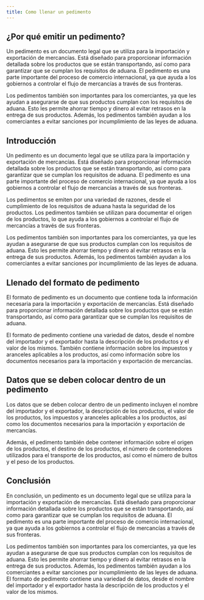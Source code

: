 ```yaml
---
title: Como llenar un pedimento
---
```



## ¿Por qué emitir un pedimento?

Un pedimento es un documento legal que se utiliza para la importación y exportación de mercancías. Está diseñado para proporcionar información detallada sobre los productos que se están transportando, así como para garantizar que se cumplan los requisitos de aduana. El pedimento es una parte importante del proceso de comercio internacional, ya que ayuda a los gobiernos a controlar el flujo de mercancías a través de sus fronteras.

Los pedimentos también son importantes para los comerciantes, ya que les ayudan a asegurarse de que sus productos cumplan con los requisitos de aduana. Esto les permite ahorrar tiempo y dinero al evitar retrasos en la entrega de sus productos. Además, los pedimentos también ayudan a los comerciantes a evitar sanciones por incumplimiento de las leyes de aduana.

## Introducción

Un pedimento es un documento legal que se utiliza para la importación y exportación de mercancías. Está diseñado para proporcionar información detallada sobre los productos que se están transportando, así como para garantizar que se cumplan los requisitos de aduana. El pedimento es una parte importante del proceso de comercio internacional, ya que ayuda a los gobiernos a controlar el flujo de mercancías a través de sus fronteras.

Los pedimentos se emiten por una variedad de razones, desde el cumplimiento de los requisitos de aduana hasta la seguridad de los productos. Los pedimentos también se utilizan para documentar el origen de los productos, lo que ayuda a los gobiernos a controlar el flujo de mercancías a través de sus fronteras.

Los pedimentos también son importantes para los comerciantes, ya que les ayudan a asegurarse de que sus productos cumplan con los requisitos de aduana. Esto les permite ahorrar tiempo y dinero al evitar retrasos en la entrega de sus productos. Además, los pedimentos también ayudan a los comerciantes a evitar sanciones por incumplimiento de las leyes de aduana.

## Llenado del formato de pedimento

El formato de pedimento es un documento que contiene toda la información necesaria para la importación y exportación de mercancías. Está diseñado para proporcionar información detallada sobre los productos que se están transportando, así como para garantizar que se cumplan los requisitos de aduana.

El formato de pedimento contiene una variedad de datos, desde el nombre del importador y el exportador hasta la descripción de los productos y el valor de los mismos. También contiene información sobre los impuestos y aranceles aplicables a los productos, así como información sobre los documentos necesarios para la importación y exportación de mercancías.

## Datos que se deben colocar dentro de un pedimento

Los datos que se deben colocar dentro de un pedimento incluyen el nombre del importador y el exportador, la descripción de los productos, el valor de los productos, los impuestos y aranceles aplicables a los productos, así como los documentos necesarios para la importación y exportación de mercancías.

Además, el pedimento también debe contener información sobre el origen de los productos, el destino de los productos, el número de contenedores utilizados para el transporte de los productos, así como el número de bultos y el peso de los productos.

## Conclusión

En conclusión, un pedimento es un documento legal que se utiliza para la importación y exportación de mercancías. Está diseñado para proporcionar información detallada sobre los productos que se están transportando, así como para garantizar que se cumplan los requisitos de aduana. El pedimento es una parte importante del proceso de comercio internacional, ya que ayuda a los gobiernos a controlar el flujo de mercancías a través de sus fronteras.

Los pedimentos también son importantes para los comerciantes, ya que les ayudan a asegurarse de que sus productos cumplan con los requisitos de aduana. Esto les permite ahorrar tiempo y dinero al evitar retrasos en la entrega de sus productos. Además, los pedimentos también ayudan a los comerciantes a evitar sanciones por incumplimiento de las leyes de aduana. El formato de pedimento contiene una variedad de datos, desde el nombre del importador y el exportador hasta la descripción de los productos y el valor de los mismos.